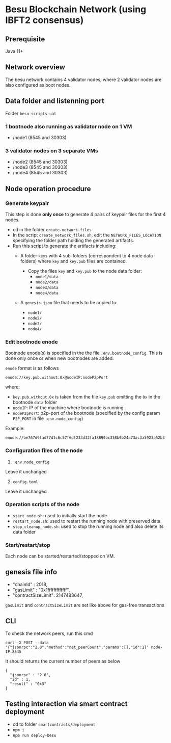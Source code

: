 # Besu Blockchain Network (using IBFT2 consensus)

## Prerequisite

Java 11+

## Network overview

The besu network contains 4 validator nodes, where 2 validator nodes are also configured as boot nodes.

## Data folder and listenning port

Folder `besu-scripts-uat`

### 1 bootnode also running as validator node on 1 VM

- /node1 (8545 and 30303)

### 3 validator nodes on 3 separate VMs

- /node2 (8545 and 30303)
- /node3 (8545 and 30303)
- /node4 (8545 and 30303)

## Node operation procedure

### Generate keypair

This step is done **only once** to generate 4 pairs of keypair files for the first 4 nodes.

  - cd in the folder `create-network-files`
  - In the script `create_network_files.sh`, edit the `NETWORK_FILES_LOCATION` specifying the folder path holding the generated artifacts.
  - Run this script to generate the artifacts including:
    - A folder `keys` with 4 sub-folders (correspondent to 4 node data folders) where `key` and `key.pub` files are contained.
      - Copy the files `key` and `key.pub` to the node data folder:
        - `node1/data`
        - `node2/data`
        - `node3/data`
        - `node4/data`

    - A `genesis.json` file that needs to be copied to:
        - `node1/`
        - `node2/`
        - `node3/`
        - `node4/`

### Edit bootnode enode

Bootnode enode(s) is specified in the the file `.env.bootnode_config`.
This is done only once or when new bootnodes are added.

`enode` format is as follows

```
enode://key.pub.without.0x@nodeIP:nodeP2pPort
```

where:
  - `key.pub.without.0x` is taken from the file `key.pub` omitting the `0x` in the bootnode `data` folder
  - `nodeIP`: IP of the machine where bootnode is running
  - `nodeP2pPort`: p2p-port of the bootnode (specified by the config param `P2P_PORT` in file `.env.node_config`)

Example:

```
enode://be767d9fad77d1c6c57f6df233d32fa18890bc358b0b24a73ac3a5923e52b3f89ad11d9de692a7142bd0b2acc33628f5ca9f40916f24d37c4c5e61fe45f54411@172.31.39.78:30303
```

### Configuration files of the node

1. `.env.node_config`

Leave it unchanged

2. `config.toml`

Leave it unchanged

### Operation scripts of the node

  -  `start_node.sh`: used to initially start the node
  -  `restart_node.sh`: used to restart the running node with preserved data
  -  `stop_cleanup_node.sh`: used to stop the running node and also delete its data folder

### Start/restart/stop

Each node can be started/restarted/stopped on VM.

## genesis file info 

  - "chainId" : 2018,
  - "gasLimit" : "0x1fffffffffffff",
  - "contractSizeLimit": 2147483647,

`gasLimit` and `contractSizeLimit` are set like above for gas-free transactions

## CLI

To check the network peers, run this cmd

`curl -X POST --data '{"jsonrpc":"2.0","method":"net_peerCount","params":[],"id":1}' node-IP:8545`

It should returns the current number of peers as below

```
{
  "jsonrpc" : "2.0",
  "id" : 1,
  "result" : "0x3"
}
```

## Testing interaction via smart contract deployment

- cd to folder `smartcontracts/deployment`
- `npm i`
- `npm run deploy-besu`
